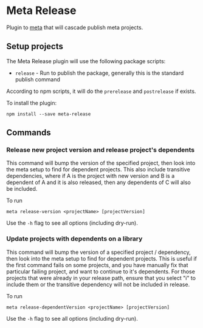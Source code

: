 # Meta Release
Plugin to [meta](https://github.com/mateodelnorte/meta) that will cascade publish meta projects.

## Setup projects
The Meta Release plugin will use the following package scripts:

* `release` - Run to publish the package, generally this is the standard publish command

According to npm scripts, it will do the `prerelease` and `postrelease` if exists.

To install the plugin:
```
npm install --save meta-release
```

## Commands

### Release new project version and release project's dependents
This command will bump the version of the specified project, then look into the meta setup to find for dependent projects.
This also include transitive dependencies, where if A is the project with new version and B is a dependent of A and it is also released, then any dependents of C will also be included.

To run
```
meta release-version <projectName> [projectVersion]
```

Use the `-h` flag to see all options (including dry-run).

### Update projects with dependents on a library
This command will bump the version of a specified project / dependency, then look into the meta setup to find for dependent projects.
This is useful if the first command fails on some projects, and you have manually fix that particular failing project, and want to continue to it's dependents. For those projects that were already in your release path, ensure that you select "i" to include them or the transitive dependency will not be included in release.

To run
```
meta release-dependentVersion <projectName> [projectVersion]
```

Use the `-h` flag to see all options (including dry-run).
